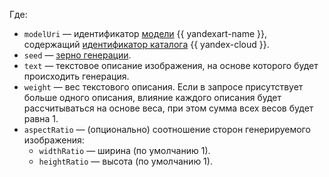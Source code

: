 Где:

* `modelUri` — идентификатор [модели](../../../foundation-models/concepts/yandexart/models.md) {{ yandexart-name }}, содержащий [идентификатор каталога](../../../resource-manager/operations/folder/get-id.md) {{ yandex-cloud }}.
* `seed` — [зерно генерации](../../../foundation-models/concepts/yandexart/index.md).
* `text` — текстовое описание изображения, на основе которого будет происходить генерация.
* `weight` — вес текстового описания. Если в запросе присутствует больше одного описания, влияние каждого описания будет рассчитываться на основе веса, при этом сумма всех весов будет равна 1.
* `aspectRatio` — (опционально) соотношение сторон генерируемого изображения:
	* `widthRatio` — ширина (по умолчанию 1).
	* `heightRatio` — высота (по умолчанию 1).
